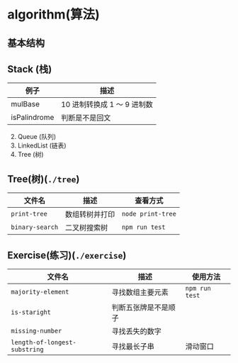 # algorithm(算法)

## 基本结构

## Stack (栈)

| 例子         | 描述                        |
| ------------ | --------------------------- |
| mulBase      | 10 进制转换成 1 ～ 9 进制数 |
| isPalindrome | 判断是不是回文              |

2.  Queue (队列)
3.  LinkedList (链表)
4.  Tree (树)


## Tree(树)(`./tree`)

| 文件名          | 描述           | 查看方式          |
| --------------- | -------------- | ----------------- |
| `print-tree`    | 数组转树并打印 | `node print-tree` |
| `binary-search` | 二叉树搜索树   | `npm run test`    |

## Exercise(练习)(`./exercise`)

| 文件名                        | 描述                 | 使用方法       |
| ----------------------------- | -------------------- | -------------- |
| `majority-element`            | 寻找数组主要元素     | `npm run test` |
| `is-staright`                 | 判断五张牌是不是顺子 |                |
| `missing-number`              | 寻找丢失的数字       |                |
| `length-of-longest-substring` | 寻找最长子串         | 滑动窗口       |

